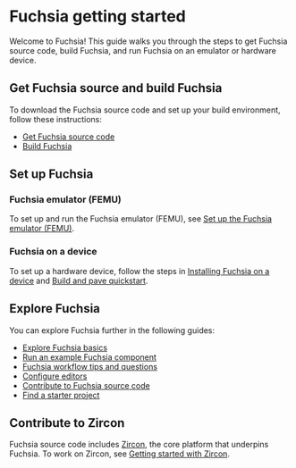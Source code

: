 # Fuchsia getting started

Welcome to Fuchsia! This guide walks you through the steps to get Fuchsia source code,
build Fuchsia, and run Fuchsia on an emulator or hardware device.

## Get Fuchsia source and build Fuchsia

To download the Fuchsia source code and set up your build environment, follow
these instructions:

 * [Get Fuchsia source code](/docs/get-started/get_fuchsia_source.md)
 * [Build Fuchsia](/docs/get-started/build_fuchsia.md)

## Set up Fuchsia 

### Fuchsia emulator (FEMU)

To set up and run the Fuchsia emulator (FEMU), see
[Set up the Fuchsia emulator (FEMU)](/docs/get-started/set_up_femu.md).

### Fuchsia on a device

To set up a hardware device, follow the steps in
[Installing Fuchsia on a device](/docs/development/hardware/paving.md)
and [Build and pave quickstart](/docs/development/build/build_and_pave_quickstart.md).

## Explore Fuchsia

You can explore Fuchsia further in the following guides:

 *   [Explore Fuchsia basics](/docs/get-started/explore_fuchsia.md)
 *   [Run an example Fuchsia component](/docs/development/run/run-examples.md)
 *   [Fuchsia workflow tips and questions](/docs/development/source_code/workflow_tips_and_faq.md)
 *   [Configure editors](/docs/development/editors/)
 *   [Contribute to Fuchsia source code](/docs/development/source_code/contribute_changes.md)
 *   [Find a starter project](/docs/contribute/busy_beavers/)

## Contribute to Zircon

Fuchsia source code includes [Zircon](/docs/concepts/kernel/README.md), the core platform
that underpins Fuchsia. To work on Zircon, see
[Getting started with Zircon](/docs/development/kernel/getting_started.md).
